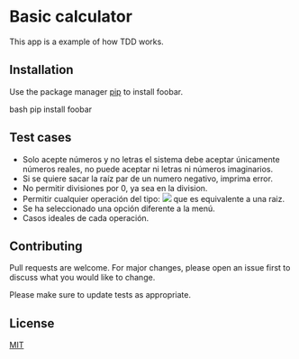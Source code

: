 # Basic calculator

This app is a example of how TDD works.


## Installation

Use the package manager [pip](https://pip.pypa.io/en/stable/) to install foobar.

bash
pip install foobar


## Test cases

- Solo acepte números y no letras el sistema debe aceptar únicamente números reales, no puede aceptar ni letras ni números imaginarios.
- Si se quiere sacar la raíz par de un numero negativo, imprima error.
- No permitir divisiones por 0, ya sea en la division.
- Permitir cualquier operación del tipo: <img src="https://render.githubusercontent.com/render/math?math=a^{1/b}"> que es equivalente a una raiz.
- Se ha seleccionado una opción diferente a la menú.
- Casos ideales de cada operación.


## Contributing
Pull requests are welcome. For major changes, please open an issue first to discuss what you would like to change.

Please make sure to update tests as appropriate.

## License
[MIT](https://choosealicense.com/licenses/mit/)
